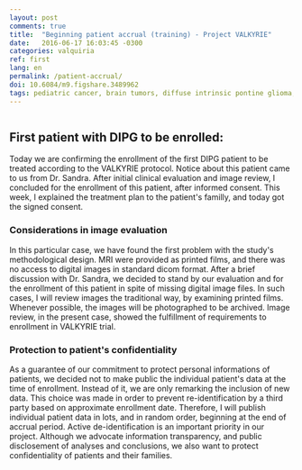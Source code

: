 ```yaml
---
layout: post
comments: true
title:  "Beginning patient accrual (training) - Project VALKYRIE"
date:   2016-06-17 16:03:45 -0300
categories: valquiria
ref: first
lang: en
permalink: /patient-accrual/
doi: 10.6084/m9.figshare.3489962
tags: pediatric cancer, brain tumors, diffuse intrinsic pontine glioma, clinical trial, patient accrual, project valkyrie
---
```


```This post shows a probable depiction of what we expect to be the enrollment of the first patient in VALKYRIE. This is a simulation, once the study still needs additional preparation and internal considerations. We show a possible problem that could happen during image review and its implications. We also discuss the best momment of letting information to be public.
```

## First patient with DIPG to be enrolled:

Today we are confirming the enrollment of the first DIPG patient to be treated according to the VALKYRIE protocol. Notice about this patient came to us from Dr. Sandra. After initial clinical evaluation and image review, I concluded for the enrollment of this patient, after informed consent. This week, I explained the treatment plan to the patient's familly, and today got the signed consent.

### Considerations in image evaluation

In this particular case, we have found the first problem with the study's methodological design. MRI were provided as printed films, and there was no access to digital images in standard dicom format. After a brief discussion with Dr. Sandra, we decided to stand by our evaluation and for the enrollment of this patient in spite of missing digital image files. In such cases, I will review images the traditional way, by examining printed films. Whenever possible, the images will be photographed to be archived. Image review, in the present case, showed the fulfillment of requirements to enrollment in VALKYRIE trial.

### Protection to patient's confidentiality

As a guarantee of our commitment to protect personal informations of patients, we decided not to make public the individual patient's data at the time of enrollment. Instead of it, we are only remarking the inclusion of new data. This choice was made in order to prevent re-identification by a third party based on approximate enrollment date. Therefore, I will publish individual patient data in lots, and in random order, beginning at the end of accrual period. Active de-identification is an important priority in our project. Although we advocate information transparency, and public disclosement of analyses and conclusions, we also want to protect confidentiality of patients and their families.
